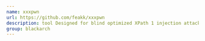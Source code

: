 ```yaml
---
name: xxxpwn
url: https://github.com/feakk/xxxpwn
description: tool Designed for blind optimized XPath 1 injection attacks. URL : https://github.com/feakk/xxxpwn Groups : blackarch blackarch-webapp
group: blackarch
---
```

